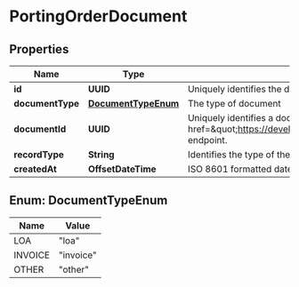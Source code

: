 

# PortingOrderDocument


## Properties

Name | Type | Description | Notes
------------ | ------------- | ------------- | -------------
**id** | **UUID** | Uniquely identifies the document in the porting order |  [optional]
**documentType** | [**DocumentTypeEnum**](#DocumentTypeEnum) | The type of document |  [optional]
**documentId** | **UUID** | Uniquely identifies a document uploaded via the &lt;code&gt;&lt;a href&#x3D;\&quot;https://developers.telnyx.com/docs/api/v2/documents/Documents#createDocument\&quot;&gt;/v2/documents&lt;/a&gt;&lt;/code&gt; endpoint. |  [optional]
**recordType** | **String** | Identifies the type of the resource. |  [optional]
**createdAt** | **OffsetDateTime** | ISO 8601 formatted date/time when document was associated for the porting order. |  [optional]



## Enum: DocumentTypeEnum

Name | Value
---- | -----
LOA | &quot;loa&quot;
INVOICE | &quot;invoice&quot;
OTHER | &quot;other&quot;



